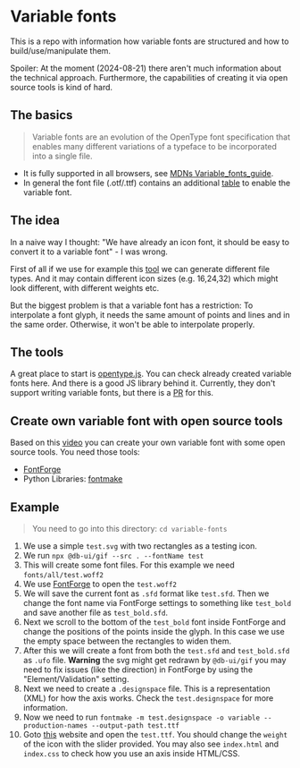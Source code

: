# Variable fonts

This is a repo with information how variable fonts are structured and how to build/use/manipulate them.

Spoiler: At the moment (2024-08-21) there aren't much information about the technical approach. Furthermore, the capabilities of creating it via open source tools is kind of hard.

## The basics

> Variable fonts are an evolution of the OpenType font specification that enables many different variations of a typeface to be incorporated into a single file.

- It is fully supported in all browsers, see [MDNs Variable_fonts_guide](https://developer.mozilla.org/en-US/docs/Web/CSS/CSS_fonts/Variable_fonts_guide).
- In general the font file (.otf/.ttf) contains an additional [table](https://learn.microsoft.com/en-us/typography/opentype/spec/fvar) to enable the variable font.

## The idea

In a naive way I thought: "We have already an icon font, it should be easy to convert it to a variable font" - I was wrong.

First of all if we use for example this [tool](https://github.com/db-ui/gif) we can generate different file types. And it may contain different icon sizes (e.g. 16,24,32) which might look different, with different weights etc.

But the biggest problem is that a variable font has a restriction: To interpolate a font glyph, it needs the same amount of points and lines and in the same order. Otherwise, it won't be able to interpolate properly.

## The tools

A great place to start is [opentype.js](https://opentype.js.org/). You can check already created variable fonts here. And there is a good JS library behind it. Currently, they don't support writing variable fonts, but there is a [PR](https://github.com/opentypejs/opentype.js/pull/701) for this.

## Create own variable font with open source tools

Based on this [video](https://www.youtube.com/watch?v=xoQuWARCUWI) you can create your own variable font with some open source tools. You need those tools:

- [FontForge](https://fontforge.org/)
- Python Libraries: [fontmake](https://github.com/googlefonts/fontmake)

## Example

> You need to go into this directory: `cd variable-fonts`

1. We use a simple `test.svg` with two rectangles as a testing icon.
2. We run `npx @db-ui/gif --src . --fontName test`
3. This will create some font files. For this example we need `fonts/all/test.woff2`
4. We use [FontForge](https://fontforge.org/) to open the `test.woff2`
5. We will save the current font as `.sfd` format like `test.sfd`. Then we change the font name via FontForge settings to something like `test_bold` and save another file as `test_bold.sfd`.
6. Next we scroll to the bottom of the `test_bold` font inside FontForge and change the positions of the points inside the glyph. In this case we use the empty space between the rectangles to widen them.
7. After this we will create a font from both the `test.sfd` and `test_bold.sfd` as `.ufo` file. **Warning** the svg might get redrawn by `@db-ui/gif` you may need to fix issues (like the direction) in FontForge by using the "Element/Validation" setting.
8. Next we need to create a `.designspace` file. This is a representation (XML) for how the axis works. Check the `test.designspace` for more information.
9. Now we need to run `fontmake -m test.designspace -o variable --production-names --output-path test.ttf`
10. Goto [this](https://opentype.js.org/glyph-inspector.html) website and open the `test.ttf`. You should change the `weight` of the icon with the slider provided. You may also see `index.html` and `index.css` to check how you use an axis inside HTML/CSS.
